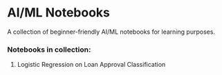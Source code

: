# AI/ML Notebooks

A collection of beginner-friendly AI/ML notebooks for learning purposes.

### Notebooks in collection:
1. Logistic Regression on Loan Approval Classification
